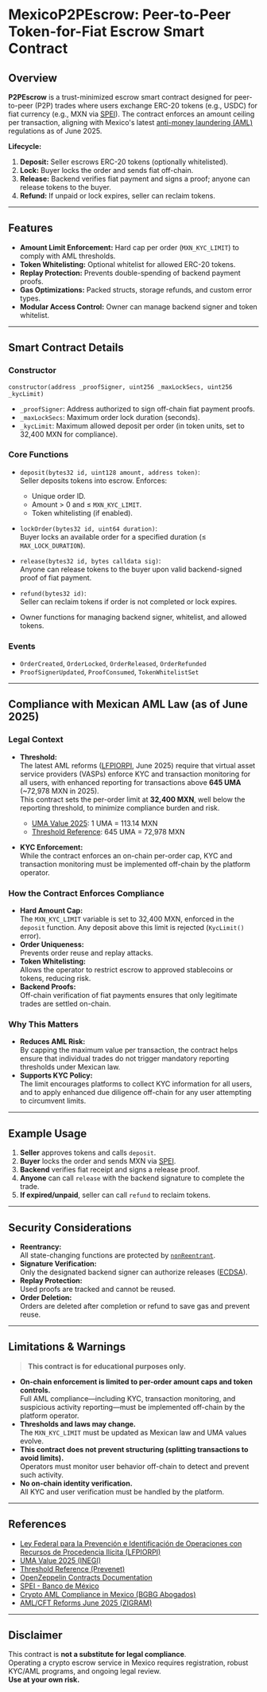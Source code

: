 # MexicoP2PEscrow: Peer-to-Peer Token-for-Fiat Escrow Smart Contract

## Overview

**P2PEscrow** is a trust-minimized escrow smart contract designed for peer-to-peer (P2P) trades where users exchange ERC-20 tokens (e.g., USDC) for fiat currency (e.g., MXN via [SPEI](https://www.banxico.org.mx/cep/)). The contract enforces an amount ceiling per transaction, aligning with Mexico's latest [anti-money laundering (AML)](https://www.dof.gob.mx/nota_detalle.php?codigo=5273191&fecha=17/10/2012#gsc.tab=0) regulations as of June 2025.

**Lifecycle:**  
1. **Deposit:** Seller escrows ERC-20 tokens (optionally whitelisted).
2. **Lock:** Buyer locks the order and sends fiat off-chain.
3. **Release:** Backend verifies fiat payment and signs a proof; anyone can release tokens to the buyer.
4. **Refund:** If unpaid or lock expires, seller can reclaim tokens.

---

## Features

- **Amount Limit Enforcement:** Hard cap per order (`MXN_KYC_LIMIT`) to comply with AML thresholds.
- **Token Whitelisting:** Optional whitelist for allowed ERC-20 tokens.
- **Replay Protection:** Prevents double-spending of backend payment proofs.
- **Gas Optimizations:** Packed structs, storage refunds, and custom error types.
- **Modular Access Control:** Owner can manage backend signer and token whitelist.

---

## Smart Contract Details

### Constructor

```
constructor(address _proofSigner, uint256 _maxLockSecs, uint256 _kycLimit)
```
- `_proofSigner`: Address authorized to sign off-chain fiat payment proofs.
- `_maxLockSecs`: Maximum order lock duration (seconds).
- `_kycLimit`: Maximum allowed deposit per order (in token units, set to 32,400 MXN for compliance).

### Core Functions

- `deposit(bytes32 id, uint128 amount, address token)`:  
  Seller deposits tokens into escrow. Enforces:
  - Unique order ID.
  - Amount > 0 and ≤ `MXN_KYC_LIMIT`.
  - Token whitelisting (if enabled).

- `lockOrder(bytes32 id, uint64 duration)`:  
  Buyer locks an available order for a specified duration (≤ `MAX_LOCK_DURATION`).

- `release(bytes32 id, bytes calldata sig)`:  
  Anyone can release tokens to the buyer upon valid backend-signed proof of fiat payment.

- `refund(bytes32 id)`:  
  Seller can reclaim tokens if order is not completed or lock expires.

- Owner functions for managing backend signer, whitelist, and allowed tokens.

### Events

- `OrderCreated`, `OrderLocked`, `OrderReleased`, `OrderRefunded`
- `ProofSignerUpdated`, `ProofConsumed`, `TokenWhitelistSet`

---

## Compliance with Mexican AML Law (as of June 2025)

### Legal Context

- **Threshold:**  
  The latest AML reforms ([LFPIORPI](https://www.gob.mx/cnbv/acciones-y-programas/ley-federal-para-la-prevencion-e-identificacion-de-operaciones-con-recursos-de-procedencia-ilicita), June 2025) require that virtual asset service providers (VASPs) enforce KYC and transaction monitoring for all users, with enhanced reporting for transactions above **645 UMA** (~72,978 MXN in 2025).  
  This contract sets the per-order limit at **32,400 MXN**, well below the reporting threshold, to minimize compliance burden and risk.

  - [UMA Value 2025](https://www.gob.mx/inegi/acciones-y-programas/uma-2025): 1 UMA = 113.14 MXN
  - [Threshold Reference](https://prevenet.com.mx/uma-2025/): 645 UMA = 72,978 MXN

- **KYC Enforcement:**  
  While the contract enforces an on-chain per-order cap, KYC and transaction monitoring must be implemented off-chain by the platform operator.

### How the Contract Enforces Compliance

- **Hard Amount Cap:**  
  The `MXN_KYC_LIMIT` variable is set to 32,400 MXN, enforced in the `deposit` function. Any deposit above this limit is rejected (`KycLimit()` error).
- **Order Uniqueness:**  
  Prevents order reuse and replay attacks.
- **Token Whitelisting:**  
  Allows the operator to restrict escrow to approved stablecoins or tokens, reducing risk.
- **Backend Proofs:**  
  Off-chain verification of fiat payments ensures that only legitimate trades are settled on-chain.

### Why This Matters

- **Reduces AML Risk:**  
  By capping the maximum value per transaction, the contract helps ensure that individual trades do not trigger mandatory reporting thresholds under Mexican law.
- **Supports KYC Policy:**  
  The limit encourages platforms to collect KYC information for all users, and to apply enhanced due diligence off-chain for any user attempting to circumvent limits.

---

## Example Usage

1. **Seller** approves tokens and calls `deposit`.
2. **Buyer** locks the order and sends MXN via [SPEI](https://www.banxico.org.mx/cep/).
3. **Backend** verifies fiat receipt and signs a release proof.
4. **Anyone** can call `release` with the backend signature to complete the trade.
5. **If expired/unpaid**, seller can call `refund` to reclaim tokens.

---

## Security Considerations

- **Reentrancy:**  
  All state-changing functions are protected by [`nonReentrant`](https://docs.openzeppelin.com/contracts/4.x/api/security#ReentrancyGuard).
- **Signature Verification:**  
  Only the designated backend signer can authorize releases ([ECDSA](https://docs.openzeppelin.com/contracts/4.x/api/utils#ECDSA)).
- **Replay Protection:**  
  Used proofs are tracked and cannot be reused.
- **Order Deletion:**  
  Orders are deleted after completion or refund to save gas and prevent reuse.

---

## Limitations & Warnings

> **This contract is for educational purposes only.**

- **On-chain enforcement is limited to per-order amount caps and token controls.**  
  Full AML compliance—including KYC, transaction monitoring, and suspicious activity reporting—must be implemented off-chain by the platform operator.
- **Thresholds and laws may change.**  
  The `MXN_KYC_LIMIT` must be updated as Mexican law and UMA values evolve.
- **This contract does not prevent structuring (splitting transactions to avoid limits).**  
  Operators must monitor user behavior off-chain to detect and prevent such activity.
- **No on-chain identity verification.**  
  All KYC and user verification must be handled by the platform.

---

## References

- [Ley Federal para la Prevención e Identificación de Operaciones con Recursos de Procedencia Ilícita (LFPIORPI)](https://www.gob.mx/cnbv/acciones-y-programas/ley-federal-para-la-prevencion-e-identificacion-de-operaciones-con-recursos-de-procedencia-ilicita)
- [UMA Value 2025 (INEGI)](https://www.gob.mx/inegi/acciones-y-programas/uma-2025)
- [Threshold Reference (Prevenet)](https://prevenet.com.mx/uma-2025/)
- [OpenZeppelin Contracts Documentation](https://docs.openzeppelin.com/contracts/4.x/)
- [SPEI - Banco de México](https://www.banxico.org.mx/cep/)
- [Crypto AML Compliance in Mexico (BGBG Abogados)](https://bgbg.mx/en/the-future-of-crypto-in-mexico-regulation-compliance-and-opportunity/)
- [AML/CFT Reforms June 2025 (ZIGRAM)](https://zigram.tech/blog/aml-cft-reforms-mexico-2025/)

---

## Disclaimer

This contract is **not a substitute for legal compliance**.  
Operating a crypto escrow service in Mexico requires registration, robust KYC/AML programs, and ongoing legal review.  
**Use at your own risk.**
